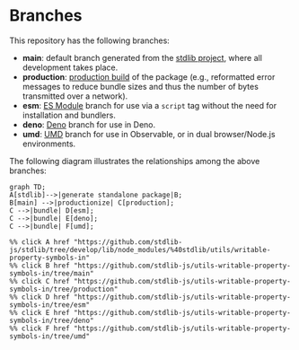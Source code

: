 <!--

@license Apache-2.0

Copyright (c) 2022 The Stdlib Authors.

Licensed under the Apache License, Version 2.0 (the "License");
you may not use this file except in compliance with the License.
You may obtain a copy of the License at

    http://www.apache.org/licenses/LICENSE-2.0

Unless required by applicable law or agreed to in writing, software
distributed under the License is distributed on an "AS IS" BASIS,
WITHOUT WARRANTIES OR CONDITIONS OF ANY KIND, either express or implied.
See the License for the specific language governing permissions and
limitations under the License.

-->

# Branches

This repository has the following branches:

-   **main**: default branch generated from the [stdlib project][stdlib-url], where all development takes place.
-   **production**: [production build][production-url] of the package (e.g., reformatted error messages to reduce bundle sizes and thus the number of bytes transmitted over a network).
-   **esm**: [ES Module][esm-url] branch for use via a `script` tag without the need for installation and bundlers.
-   **deno**: [Deno][deno-url] branch for use in Deno.
-   **umd**: [UMD][umd-url] branch for use in Observable, or in dual browser/Node.js environments.

The following diagram illustrates the relationships among the above branches:

```mermaid
graph TD;
A[stdlib]-->|generate standalone package|B;
B[main] -->|productionize| C[production];
C -->|bundle| D[esm];
C -->|bundle| E[deno];
C -->|bundle| F[umd];

%% click A href "https://github.com/stdlib-js/stdlib/tree/develop/lib/node_modules/%40stdlib/utils/writable-property-symbols-in"
%% click B href "https://github.com/stdlib-js/utils-writable-property-symbols-in/tree/main"
%% click C href "https://github.com/stdlib-js/utils-writable-property-symbols-in/tree/production"
%% click D href "https://github.com/stdlib-js/utils-writable-property-symbols-in/tree/esm"
%% click E href "https://github.com/stdlib-js/utils-writable-property-symbols-in/tree/deno"
%% click F href "https://github.com/stdlib-js/utils-writable-property-symbols-in/tree/umd"
```

[stdlib-url]: https://github.com/stdlib-js/stdlib/tree/develop/lib/node_modules/%40stdlib/utils/writable-property-symbols-in
[production-url]: https://github.com/stdlib-js/utils-writable-property-symbols-in/tree/production
[deno-url]: https://github.com/stdlib-js/utils-writable-property-symbols-in/tree/deno
[umd-url]: https://github.com/stdlib-js/utils-writable-property-symbols-in/tree/umd
[esm-url]: https://github.com/stdlib-js/utils-writable-property-symbols-in/tree/esm
